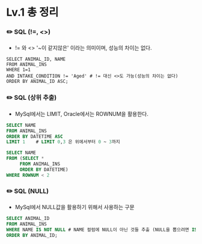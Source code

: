 # Lv.1 총 정리

###        ✏️ SQL (!=, <>)

- != 와 <> '~이 같지않은' 이라는 의미이며, 성능의 차이는 없다. </br>

```mysql
SELECT ANIMAL_ID, NAME
FROM ANIMAL_INS
WHERE 1=1
AND INTAKE_CONDITION != 'Aged' # != 대신 <>도 가능(성능의 차이는 없다)
ORDER BY ANIMAL_ID ASC;
```

###        ✏️ SQL (상위 추출)

- MySql에서는 LIMIT, Oracle에서는 ROWNUM을 활용한다. </br>

```sql
SELECT NAME
FROM ANIMAL_INS
ORDER BY DATETIME ASC
LIMIT 1    # LIMIT 0,3 은 위에서부터 0 ~ 3까지 
```

```sql
SELECT NAME
FROM (SELECT *
     FROM ANIMAL_INS
     ORDER BY DATETIME)
WHERE ROWNUM < 2
```

###        ✏️ SQL (NULL)

- MySql에서 NULL값을 활용하기 위해서 사용하는 구문 </br>

```sql
SELECT ANIMAL_ID
FROM ANIMAL_INS
WHERE NAME IS NOT NULL # NAME 컬럼에 NULL이 아닌 것들 추출 (NULL을 뽑으려면 IS NULL 사용)
ORDER BY ANIMAL_ID;
```


